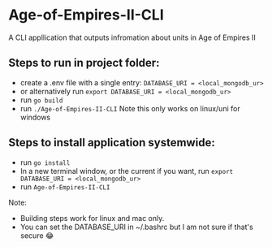 # Age-of-Empires-II-CLI
A CLI appllication that outputs infromation about units in Age of Empires II

## Steps to run in project folder:
* create a .env file with a single entry: `DATABASE_URI = <local_mongodb_ur>`
* or alternatively run `export DATABASE_URI = <local_mongodb_ur>`
* run `go build`
* run `./Age-of-Empires-II-CLI`
Note this only works on linux/uni for windows


## Steps to install application systemwide:
* run `go install`
* In a new terminal window, or the current if you want, run `export DATABASE_URI = <local_mongodb_ur>`
* run `Age-of-Empires-II-CLI`

Note: 
* Building steps work for linux and mac only.
* You can set the DATABASE_URI in ~/.bashrc but I am not sure if that's secure :joy:
